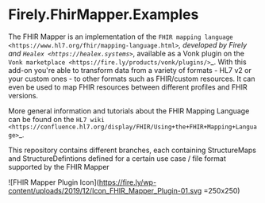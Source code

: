 # Firely.FhirMapper.Examples
The FHIR Mapper is an implementation of the `FHIR mapping language <https://www.hl7.org/fhir/mapping-language.html>`_, developed by Firely and `Healex <https://healex.systems>`_, available as a Vonk plugin on the `Vonk marketplace <https://fire.ly/products/vonk/plugins/>`_. With this add-on you're able to transform data from a variety of formats - HL7 v2 or your custom ones - to other formats such as FHIR/custom resources. It can even be used to map FHIR resources between different profiles and FHIR versions.

More general information and tutorials about the FHIR Mapping Language can be found on the `HL7 wiki <https://confluence.hl7.org/display/FHIR/Using+the+FHIR+Mapping+Language>`_.

This repository contains different branches, each containing StructureMaps and StructureDefintions defined for a certain use case / file format supported by the FHIR Mapper

![FHIR Mapper Plugin Icon](https://fire.ly/wp-content/uploads/2019/12/Icon_FHIR_Mapper_Plugin-01.svg =250x250)
